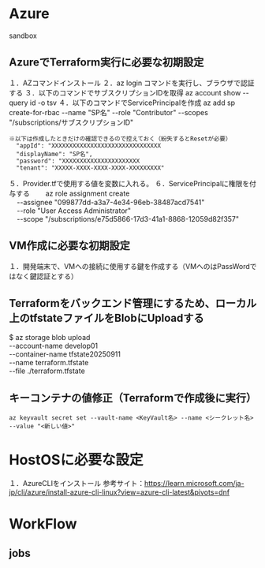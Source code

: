 # Azure
sandbox
## AzureでTerraform実行に必要な初期設定

１．AZコマンドインストール
２．az login コマンドを実行し、ブラウザで認証する
３．以下のコマンドでサブスクリプションIDを取得
    az account show --query id -o tsv
４．以下のコマンドでServicePrincipalを作成
    az add sp create-for-rbac --name "SP名" --role "Contributor" --scopes "/subscriptions/サブスクリプションID"

    ※以下は作成したときだけの確認できるので控えておく（紛失するとResetが必要）
      "appId": "XXXXXXXXXXXXXXXXXXXXXXXXXXXXXXX
      "displayName": "SP名",
      "password": "XXXXXXXXXXXXXXXXXXXXXX
      "tenant": "XXXXX-XXXX-XXXX-XXXX-XXXXXXXXX"
５．Provider.tfで使用する値を変数に入れる。
６．ServicePrincipalに権限を付与する
　　az role assignment create \
    --assignee "099877dd-a3a7-4e34-96eb-38487acd7541" \
    --role "User Access Administrator" \
    --scope "/subscriptions/e75d5866-17d3-41a1-8868-12059d82f357"


## VM作成に必要な初期設定
１．開発端末で、VMへの接続に使用する鍵を作成する（VMへのはPassWordではなく鍵認証とする）

## Terraformをバックエンド管理にするため、ローカル上のtfstateファイルをBlobにUploadする
$ az storage blob upload \
      --account-name develop01 \
      --container-name tfstate20250911 \
      --name terraform.tfstate \
      --file ./terraform.tfstate   

## キーコンテナの値修正（Terraformで作成後に実行）
    az keyvault secret set --vault-name <KeyVault名> --name <シークレット名> --value "<新しい値>"

# HostOSに必要な設定
１．AzureCLIをインストール
    参考サイト：https://learn.microsoft.com/ja-jp/cli/azure/install-azure-cli-linux?view=azure-cli-latest&pivots=dnf

# WorkFlow
## jobs
